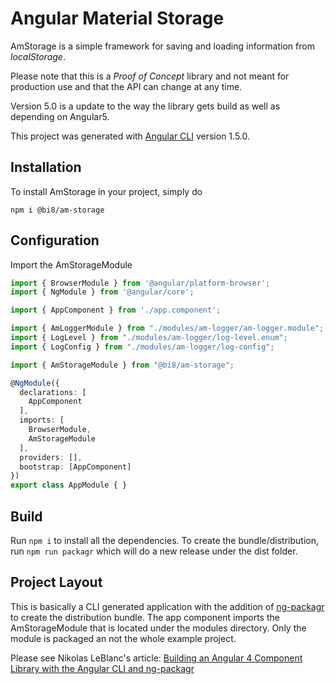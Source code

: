 # Angular Material Storage

AmStorage is a simple framework for saving and loading information from *localStorage*.  

Please note that this is a *Proof of Concept* library and not meant for production use and that the API can 
change at any time.

Version 5.0 is a update to the way the library gets build as well as depending on Angular5.

This project was generated with [Angular CLI](https://github.com/angular/angular-cli) version 1.5.0.

## Installation

To install AmStorage in your project, simply do

```
npm i @bi8/am-storage
```  

## Configuration

Import the AmStorageModule

```typescript
import { BrowserModule } from '@angular/platform-browser';
import { NgModule } from '@angular/core';

import { AppComponent } from './app.component';

import { AmLoggerModule } from "./modules/am-logger/am-logger.module";
import { LogLevel } from "./modules/am-logger/log-level.enum";
import { LogConfig } from "./modules/am-logger/log-config";

import { AmStorageModule } from "@bi8/am-storage";

@NgModule({
  declarations: [
    AppComponent
  ],
  imports: [
    BrowserModule,
    AmStorageModule
  ],
  providers: [],
  bootstrap: [AppComponent]
})
export class AppModule { }
``` 

## Build

Run `npm i` to install all the dependencies. To create the bundle/distribution, run `npm run packagr`
which will do a new release under the dist folder. 

## Project Layout
This is basically a CLI generated application with the addition of [ng-packagr](https://www.npmjs.com/package/ng-packagr) to create the distribution 
bundle.  The app component imports the AmStorageModule that is located under the modules directory.  Only the module is packaged
an not the whole example project.  

Please see Nikolas LeBlanc's article: [Building an Angular 4 Component Library with the Angular CLI and ng-packagr](https://medium.com/@ngl817/building-an-angular-4-component-library-with-the-angular-cli-and-ng-packagr-53b2ade0701e) 

